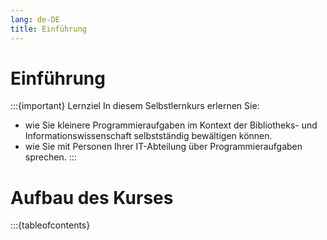 ```yaml
---
lang: de-DE
title: Einführung
---
```

# Einführung

:::{important} Lernziel
In diesem Selbstlernkurs erlernen Sie:
- wie Sie kleinere Programmieraufgaben im Kontext der Bibliotheks- und Informationswissenschaft selbstständig bewältigen können.
- wie Sie mit Personen Ihrer IT-Abteilung über Programmieraufgaben sprechen.
:::

# Aufbau des Kurses
:::{tableofcontents}
